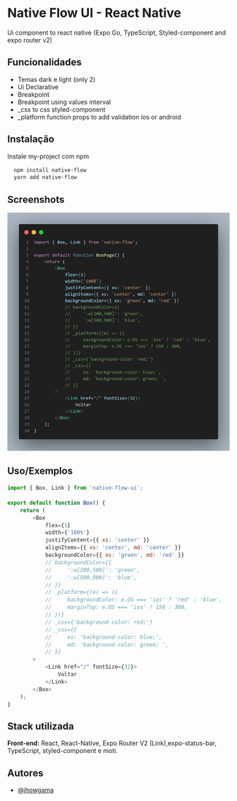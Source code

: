 
# Native Flow UI - React Native

Ui component to react native (Expo Go, TypeScript, Styled-component and expo router v2)


## Funcionalidades

- Temas dark e light (only 2)
- Ui Declarative
- Breakpoint
- Breakpoint using values interval
- _css to css styled-component
- _platform function props to add validation ios or android

## Instalação

Instale my-project com npm

```bash
  npm install native-flow
  yarn add native-flow
```
    
## Screenshots

![App Screenshot](https://raw.githubusercontent.com/Jhow2017/native-flow-ui/main/assets/code.png)


## Uso/Exemplos

```javascript
import { Box, Link } from 'native-flow-ui';

export default function Box() {
    return (
        <Box
            flex={1}
            width={'100%'}
            justifyContent={{ xs: 'center' }}
            alignItems={{ xs: 'center', md: 'center' }}
            backgroundColor={{ xs: 'green', md: 'red' }}
            // backgroundColor={{
            //     ':w[200,500]': 'green',
            //     ':w[500,900]': 'blue',
            // }}
            // _platform={(e) => ({
            //     backgroundColor: e.OS === 'ios' ? 'red' : 'blue',
            //     marginTop: e.OS === 'ios' ? 150 : 300,
            // })}
            // _css={'background-color: red;'}
            // _css={{
            //     xs: 'background-color: blue;',
            //     md: 'background-color: green; ',
            // }}
        >
            <Link href="/" fontSize={32}>
                Voltar
            </Link>
        </Box>
    );
}

```


## Stack utilizada

**Front-end:** React, React-Native, Expo Router V2 (Link),expo-status-bar, TypeScript, styled-component e moti.


## Autores

- [@jhowgama](https://www.linkedin.com/in/jonathan-gama-2365a4187/)

